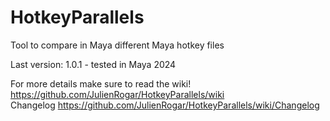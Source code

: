 # HotkeyParallels
Tool to compare in Maya different Maya hotkey files

Last version: 1.0.1 - tested in Maya 2024

For more details make sure to read the wiki! https://github.com/JulienRogar/HotkeyParallels/wiki \
Changelog https://github.com/JulienRogar/HotkeyParallels/wiki/Changelog
